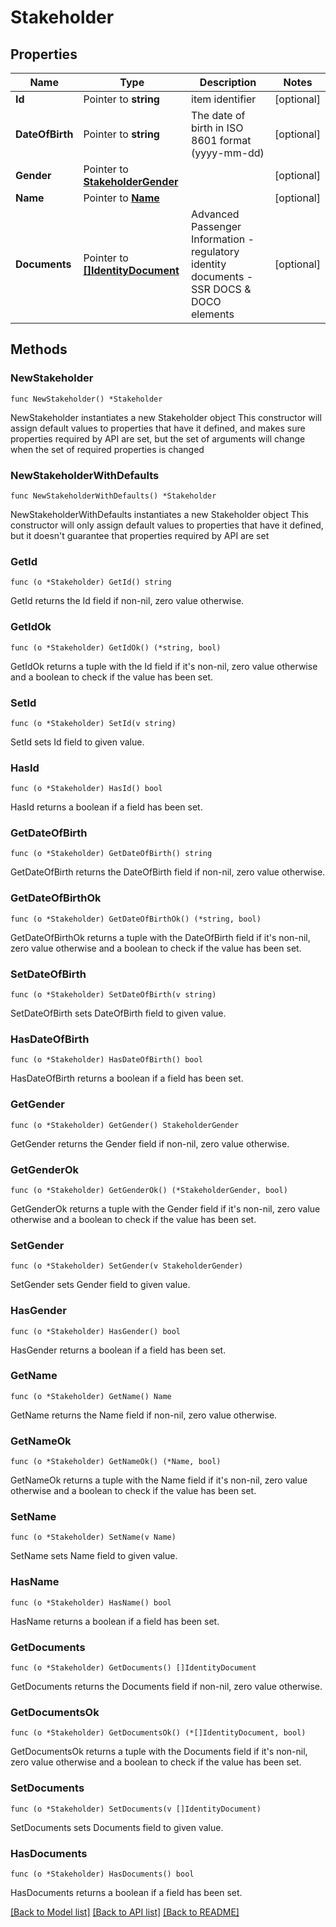 # Stakeholder

## Properties

Name | Type | Description | Notes
------------ | ------------- | ------------- | -------------
**Id** | Pointer to **string** | item identifier | [optional] 
**DateOfBirth** | Pointer to **string** | The date of birth in ISO 8601 format (yyyy-mm-dd) | [optional] 
**Gender** | Pointer to [**StakeholderGender**](StakeholderGender.md) |  | [optional] 
**Name** | Pointer to [**Name**](Name.md) |  | [optional] 
**Documents** | Pointer to [**[]IdentityDocument**](IdentityDocument.md) | Advanced Passenger Information - regulatory identity documents - SSR DOCS &amp; DOCO elements | [optional] 

## Methods

### NewStakeholder

`func NewStakeholder() *Stakeholder`

NewStakeholder instantiates a new Stakeholder object
This constructor will assign default values to properties that have it defined,
and makes sure properties required by API are set, but the set of arguments
will change when the set of required properties is changed

### NewStakeholderWithDefaults

`func NewStakeholderWithDefaults() *Stakeholder`

NewStakeholderWithDefaults instantiates a new Stakeholder object
This constructor will only assign default values to properties that have it defined,
but it doesn't guarantee that properties required by API are set

### GetId

`func (o *Stakeholder) GetId() string`

GetId returns the Id field if non-nil, zero value otherwise.

### GetIdOk

`func (o *Stakeholder) GetIdOk() (*string, bool)`

GetIdOk returns a tuple with the Id field if it's non-nil, zero value otherwise
and a boolean to check if the value has been set.

### SetId

`func (o *Stakeholder) SetId(v string)`

SetId sets Id field to given value.

### HasId

`func (o *Stakeholder) HasId() bool`

HasId returns a boolean if a field has been set.

### GetDateOfBirth

`func (o *Stakeholder) GetDateOfBirth() string`

GetDateOfBirth returns the DateOfBirth field if non-nil, zero value otherwise.

### GetDateOfBirthOk

`func (o *Stakeholder) GetDateOfBirthOk() (*string, bool)`

GetDateOfBirthOk returns a tuple with the DateOfBirth field if it's non-nil, zero value otherwise
and a boolean to check if the value has been set.

### SetDateOfBirth

`func (o *Stakeholder) SetDateOfBirth(v string)`

SetDateOfBirth sets DateOfBirth field to given value.

### HasDateOfBirth

`func (o *Stakeholder) HasDateOfBirth() bool`

HasDateOfBirth returns a boolean if a field has been set.

### GetGender

`func (o *Stakeholder) GetGender() StakeholderGender`

GetGender returns the Gender field if non-nil, zero value otherwise.

### GetGenderOk

`func (o *Stakeholder) GetGenderOk() (*StakeholderGender, bool)`

GetGenderOk returns a tuple with the Gender field if it's non-nil, zero value otherwise
and a boolean to check if the value has been set.

### SetGender

`func (o *Stakeholder) SetGender(v StakeholderGender)`

SetGender sets Gender field to given value.

### HasGender

`func (o *Stakeholder) HasGender() bool`

HasGender returns a boolean if a field has been set.

### GetName

`func (o *Stakeholder) GetName() Name`

GetName returns the Name field if non-nil, zero value otherwise.

### GetNameOk

`func (o *Stakeholder) GetNameOk() (*Name, bool)`

GetNameOk returns a tuple with the Name field if it's non-nil, zero value otherwise
and a boolean to check if the value has been set.

### SetName

`func (o *Stakeholder) SetName(v Name)`

SetName sets Name field to given value.

### HasName

`func (o *Stakeholder) HasName() bool`

HasName returns a boolean if a field has been set.

### GetDocuments

`func (o *Stakeholder) GetDocuments() []IdentityDocument`

GetDocuments returns the Documents field if non-nil, zero value otherwise.

### GetDocumentsOk

`func (o *Stakeholder) GetDocumentsOk() (*[]IdentityDocument, bool)`

GetDocumentsOk returns a tuple with the Documents field if it's non-nil, zero value otherwise
and a boolean to check if the value has been set.

### SetDocuments

`func (o *Stakeholder) SetDocuments(v []IdentityDocument)`

SetDocuments sets Documents field to given value.

### HasDocuments

`func (o *Stakeholder) HasDocuments() bool`

HasDocuments returns a boolean if a field has been set.


[[Back to Model list]](../README.md#documentation-for-models) [[Back to API list]](../README.md#documentation-for-api-endpoints) [[Back to README]](../README.md)


